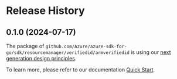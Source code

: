 # Release History

## 0.1.0 (2024-07-17)

The package of `github.com/Azure/azure-sdk-for-go/sdk/resourcemanager/verifiedid/armverifiedid` is using our [next generation design principles](https://azure.github.io/azure-sdk/general_introduction.html).

To learn more, please refer to our documentation [Quick Start](https://aka.ms/azsdk/go/mgmt).